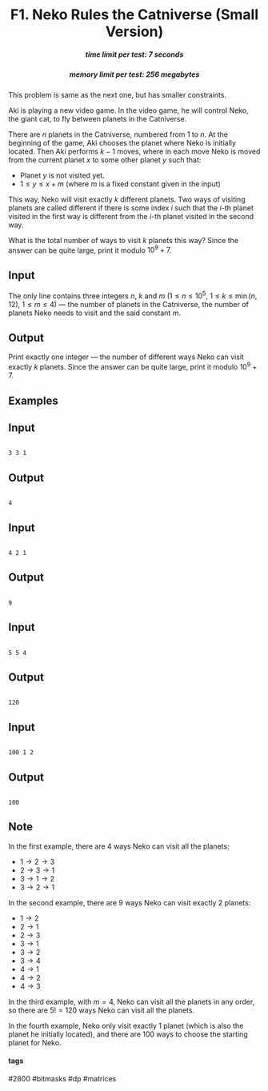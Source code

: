 <h1 style='text-align: center;'> F1. Neko Rules the Catniverse (Small Version)</h1>

<h5 style='text-align: center;'>time limit per test: 7 seconds</h5>
<h5 style='text-align: center;'>memory limit per test: 256 megabytes</h5>

This problem is same as the next one, but has smaller constraints.

Aki is playing a new video game. In the video game, he will control Neko, the giant cat, to fly between planets in the Catniverse.

There are $n$ planets in the Catniverse, numbered from $1$ to $n$. At the beginning of the game, Aki chooses the planet where Neko is initially located. Then Aki performs $k - 1$ moves, where in each move Neko is moved from the current planet $x$ to some other planet $y$ such that:

* Planet $y$ is not visited yet.
* $1 \leq y \leq x + m$ (where $m$ is a fixed constant given in the input)

This way, Neko will visit exactly $k$ different planets. Two ways of visiting planets are called different if there is some index $i$ such that the $i$-th planet visited in the first way is different from the $i$-th planet visited in the second way.

What is the total number of ways to visit $k$ planets this way? Since the answer can be quite large, print it modulo $10^9 + 7$.

## Input

The only line contains three integers $n$, $k$ and $m$ ($1 \le n \le 10^5$, $1 \le k \le \min(n, 12)$, $1 \le m \le 4$) — the number of planets in the Catniverse, the number of planets Neko needs to visit and the said constant $m$.

## Output

Print exactly one integer — the number of different ways Neko can visit exactly $k$ planets. Since the answer can be quite large, print it modulo $10^9 + 7$.

## Examples

## Input


```

3 3 1

```
## Output


```

4

```
## Input


```

4 2 1

```
## Output


```

9

```
## Input


```

5 5 4

```
## Output


```

120

```
## Input


```

100 1 2

```
## Output


```

100

```
## Note

In the first example, there are $4$ ways Neko can visit all the planets:

* $1 \rightarrow 2 \rightarrow 3$
* $2 \rightarrow 3 \rightarrow 1$
* $3 \rightarrow 1 \rightarrow 2$
* $3 \rightarrow 2 \rightarrow 1$

In the second example, there are $9$ ways Neko can visit exactly $2$ planets:

* $1 \rightarrow 2$
* $2 \rightarrow 1$
* $2 \rightarrow 3$
* $3 \rightarrow 1$
* $3 \rightarrow 2$
* $3 \rightarrow 4$
* $4 \rightarrow 1$
* $4 \rightarrow 2$
* $4 \rightarrow 3$

In the third example, with $m = 4$, Neko can visit all the planets in any order, so there are $5! = 120$ ways Neko can visit all the planets.

In the fourth example, Neko only visit exactly $1$ planet (which is also the planet he initially located), and there are $100$ ways to choose the starting planet for Neko.



#### tags 

#2800 #bitmasks #dp #matrices 